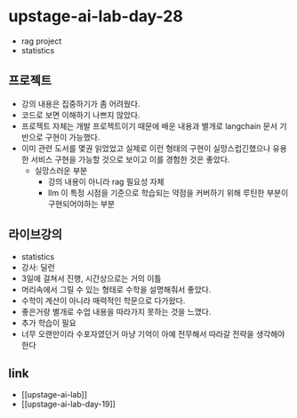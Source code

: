 # upstage-ai-lab-day-28
- rag project
- statistics 

## 프로젝트
- 강의 내용은 집중하기가 좀 어려웠다.
- 코드로 보면 이해하기 나쁘지 않았다.
- 프로젝트 자체는 개발 프로젝트이기 때문에 배운 내용과 별개로 langchain 문서 기반으로 구현이 가능했다.
- 이미 관련 도서를 몇권 읽었었고 실제로 이런 형태의 구현이 실망스럽긴했으나 유용한 서비스 구현을 가능할 것으로 보이고 이를 경험한 것은 좋았다.
  - 실망스러운 부분
    - 강의 내용이 아니라 rag 필요성 자체
    - llm 이 특정 시점을 기준으로 학습되는 약점을 커버하기 위해 루틴한 부분이 구현되어야하는 부분

## 라이브강의
- statistics
- 강사: 딜런
- 3일에 걸쳐서 진행, 시간상으로는 거의 이틀
- 머리속에서 그릴 수 있는 형태로 수학을 설명해줘서 좋았다.
- 수학이 계산이 아니라 매력적인 학문으로 다가왔다.
- 좋은거랑 별개로 수업 내용을 따라가지 못하는 것을 느꼈다.
- 추가 학습이 필요
- 너무 오랜만이라 수포자였던거 마냥 기억이 아예 전무해서 따라갈 전략을 생각해야한다

## link
- [[upstage-ai-lab]]
- [[upstage-ai-lab-day-19]]


